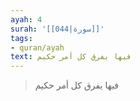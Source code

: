 ```yaml
---
ayah: 4
surah: '[[044|سورة]]'
tags:
- quran/ayah
text: فيها يفرق كل أمر حكيم
---
```

> فيها يفرق كل أمر حكيم
